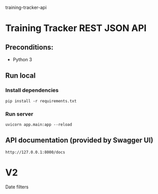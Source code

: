 training-tracker-api
# Training Tracker REST JSON API

## Preconditions:

- Python 3

## Run local

### Install dependencies

```
pip install -r requirements.txt
```

### Run server

```
uvicorn app.main:app --reload
```

## API documentation (provided by Swagger UI)

```
http://127.0.0.1:8000/docs
```

# V2
Date filters
